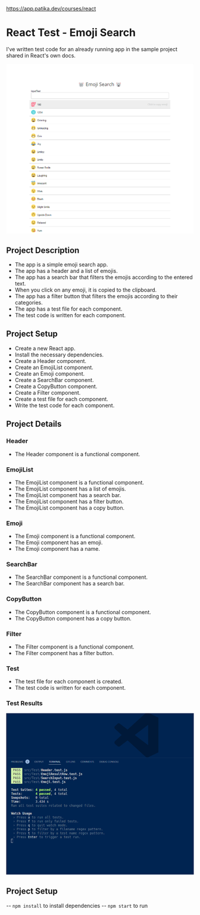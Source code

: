 https://app.patika.dev/courses/react


# React Test - Emoji Search
I've written test code for an already running app in the sample project shared in React's own docs.

![alt text](./src/images/readme.png)


## Project Description
- The app is a simple emoji search app.
- The app has a header and a list of emojis.
- The app has a search bar that filters the emojis according to the entered text.
- When you click on any emoji, it is copied to the clipboard.
- The app has a filter button that filters the emojis according to their categories.
- The app has a test file for each component.
- The test code is written for each component.


## Project Setup
- Create a new React app.
- Install the necessary dependencies.
- Create a Header component.
- Create an EmojiList component.
- Create an Emoji component.
- Create a SearchBar component.
- Create a CopyButton component.
- Create a Filter component.
- Create a test file for each component.
- Write the test code for each component.

## Project Details
### Header
- The Header component is a functional component.

### EmojiList
- The EmojiList component is a functional component.
- The EmojiList component has a list of emojis.
- The EmojiList component has a search bar.
- The EmojiList component has a filter button.
- The EmojiList component has a copy button.

### Emoji
- The Emoji component is a functional component.
- The Emoji component has an emoji.
- The Emoji component has a name.

### SearchBar
- The SearchBar component is a functional component.
- The SearchBar component has a search bar.

### CopyButton
- The CopyButton component is a functional component.
- The CopyButton component has a copy button.

### Filter
- The Filter component is a functional component.
- The Filter component has a filter button.

### Test
- The test file for each component is created.
- The test code is written for each component.

### Test Results
![Test](./src/images/test.png)

## Project Setup
-- `npm install` to install dependencies
-- `npm start` to run